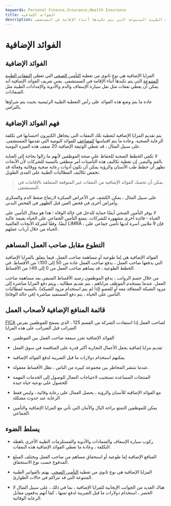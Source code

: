 ```yaml
---
keywords: Personal Finance,Insurance,Health Insurance
title: الفوائد الإضافية
description: المزايا الإضافية هي نوع ثانوي من التأمين الصحي يغطي النفقات الطبية المتنوعة التي يتم تكبدها أثناء الإقامة في المستشفى.
---
```


# الفوائد الإضافية
## الفوائد الإضافية

المزايا الإضافية هي نوع ثانوي من تغطية [التأمين الصحي](/healthinsurance) التي تغطي [النفقات الطبية المتنوعة](/medical-expenses) التي يتم تكبدها أثناء الإقامة في المستشفى. يعني تعريف الفوائد الإضافية أنه يمكن أن يغطي نفقات مثل نقل سيارة الإسعاف والدم والأدوية والإمدادات الطبية مثل الضمادات.

عادة ما يتم وضع هذه الفوائد على رأس التغطية الطبية الرئيسية بحيث يتم شراؤها بالتزامن.

## فهم الفوائد الإضافية

يتم تقديم المزايا الإضافية لتغطية تلك النفقات التي يتجاهل الكثيرون احتسابها في تكلفة الرعاية الصحية. وعادة ما يتم اقتباسها [كمضاعف](/multiplier) للفوائد اليومية التي تقدمها المستشفى. على سبيل المثال ، قد تغطي الوثيقة الإضافية 20 ضعف هذه الميزة اليومية.

لا تكفي الخطط الصحية للحفاظ على صحة الموظفين لأنهم ما زالوا بحاجة إلى العناية بالفم والبصر. إن تغطية تكاليف هذه التأمينات أمر منطقي بالنسبة للشركات لأن الأبحاث تظهر أن خطط طب الأسنان والرؤية يمكن أن تكون أدوات رعاية صحية ووقائية وفعالة قد تخفض تكاليف المطالبات الطبية على المدى الطويل.

> يمكن أن تحميك الفوائد الإضافية من النفقات غير المتوقعة المتعلقة بالإقامات في المستشفى.

>

على سبيل المثال ، يمكن الكشف عن الأعراض المبكرة لارتفاع ضغط الدم والسكري وأمراض أخرى في فحص العين قبل الظهور في الفحص البدني.

لا يوفر التأمين الصحي أيضًا حماية للدخل في حالة الوفاة ؛ هذا هو مجال التأمين على الحياة - فائدة أخرى مشهورة للشركات. يتمتع التأمين الجماعي على الحياة بقيمة عالية أيضًا. وفقًا لشركة الأبحاث العالمية LIMRA ، فإن 9 ملايين أسرة لديها تأمين جماعي على الحياة من خلال أرباب عملهم.

## التطوع مقابل صاحب العمل المساهم

الفوائد الإضافية هي إما طوعية أو مساهمة صاحب العمل. فيما يتعلق بالمزايا الإضافية التي يدفعها صاحب العمل ، يدفع صاحب العمل عادة من 50 إلى 100٪ من الأقساط. في الخطط الطوعية ، قد يساهم صاحب العمل من 0 إلى 49٪ من الأقساط.

من خلال خصم الرواتب ، يدفع الموظفون رصيد الأقساط المتبقي بعد مساهمة صاحب العمل. عندما يستخدم الموظف مزاياهم ، يتم تقديم مطالبة ، ويتم دفع المزايا مباشرة إلى مزود الشبكة المتعاقد معه أو للعضو (إذا لم يتم استخدام مزود الشبكة). بالنسبة لمطالبات التأمين على الحياة ، يتم دفع المستفيد مباشرة (في حالة الوفاة).

## قائمة المنافع الإضافية لأصحاب العمل

[FICA](/fica) لصاحب العمل إذا استفادت الشركة من القسم 125 ، الذي يسمح للموظفين بفرض الضرائب قبل الضرائب على هذه المزايا

- الفوائد الإضافية تعزز سمعة صاحب العمل بين الموظفين

- تقديم مزايا إضافية يجعل الأعمال التجارية أكثر قدرة على المنافسة في سوق العمل

- يمكنهم استخدام دولارات ما قبل الضريبة لدفع الفوائد الإضافية

- عندما تنتشر المخاطر بين مجموعة كبيرة من الناس ، تظل الأقساط معقولة.

- المنتجات المساعدة تستجيب لاحتياجات العمال للوصول إلى الخدمات المهمة للحصول على نوعية حياة جيدة

- مع الفوائد الإضافية للأسنان والرؤية ، يحصل العمال على رعاية وقائية ، وليس فقط الرعاية عند حدوث مشكلة

- يمكن للموظفين التمتع براحة البال والأمان التي تأتي مع المزايا الإضافية والتأمين الجماعي.

## يسلط الضوء

- ركوب سيارة الإسعاف والضمادات والأدوية والمستلزمات الطبية الأخرى باهظة التكلفة ، وعادة ما تغطي الفوائد الإضافية هذه النفقات.

- المنافع الإضافية إما طوعية أو استحقاق مساهم من صاحب العمل ويختلف المبلغ المدفوع حسب نوع الاستحقاق.

- المزايا الإضافية هي نوع ثانوي من تغطية [التأمين الصحي](/healthinsurance). يهتم بالفواتير الطبية المتنوعة التي قد تتراكم في حالات الطوارئ.

- هناك العديد من الجوانب الإيجابية للمزايا الإضافية ، بما في ذلك ، على سبيل المثال لا الحصر ، استخدام دولارات ما قبل الضريبة لدفع ثمنها ، كما أنهم يدفعون مقابل الرعاية الوقائية.

